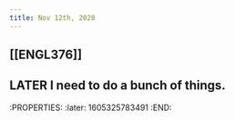 ```yaml
---
title: Nov 12th, 2020
---
```


## [[ENGL376]]
## LATER I need to do a bunch of things.
:PROPERTIES:
:later: 1605325783491
:END:
